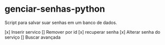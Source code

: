 # genciar-senhas-python
Script para salvar suar senhas em um banco de dados.

[x] Inserir servico
[] Remover por id
[x] recuperar senha
[x] Alterar senha do serviço
[] Buscar avançada
